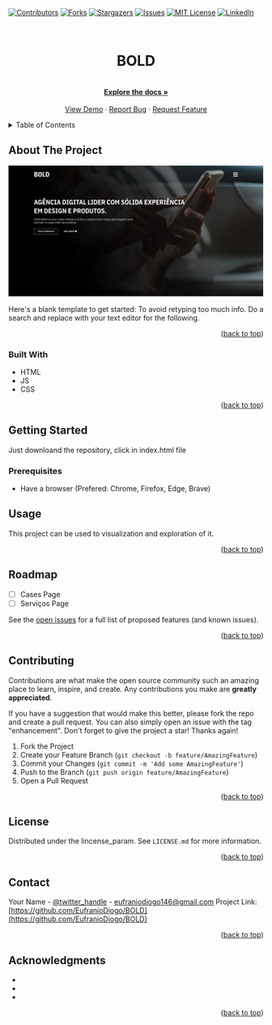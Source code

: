 <div id="top"></div>
<!--
*** Thanks for checking out the Best-README-Template. If you have a suggestion
*** that would make this better, please fork the repo and create a pull request
*** or simply open an issue with the tag "enhancement".
*** Don't forget to give the project a star!
*** Thanks again! Now go create something AMAZING! :D
-->



<!-- PROJECT SHIELDS -->
<!--
*** I'm using markdown "reference style" links for readability.
*** Reference links are enclosed in brackets [ ] instead of parentheses ( ).
*** See the bottom of this document for the declaration of the reference variables
*** for contributors-url, forks-url, etc. This is an optional, concise syntax you may use.
*** https://www.markdownguide.org/basic-syntax/#reference-style-links
-->
[![Contributors][contributors-shield]](https://github.com/EufranioDiogo/BOLD/CONTRIBUTORS.md)
[![Forks][forks-shield]](https://github.com/EufranioDiogo/BOLD/fork)
[![Stargazers][stars-shield]](https://github.com/EufranioDiogo/BOLD/stargazersi)
[![Issues][issues-shield]](https://github.com/EufranioDiogo/BOLD/issues)
[![MIT License][license-shield]](https://github.com/EufranioDiogo/BOLD/blob/master/LICENSE)
[![LinkedIn][linkedin-shield]](https://www.linkedin.com/in/eufranio-diogo-a33145122/)



<!-- PROJECT LOGO -->
<br />
<div align="center">
<h1 align="center">BOLD</h1>

  <p align="center">
    <br />
    <a href="https://github.com/EufranioDiogo/BOLD"><strong>Explore the docs »</strong></a>
    <br />
    <br />
    <a href="https://eufraniodiogo.github.io/BOLD">View Demo</a>
    ·
    <a href="https://github.com/EufranioDiogo/BOLD/issues">Report Bug</a>
    ·
    <a href="https://github.com/EufranioDiogo/BOLD/issues">Request Feature</a>
  </p>
</div>



<!-- TABLE OF CONTENTS -->
<details>
  <summary>Table of Contents</summary>
  <ol>
    <li>
      <a href="#about-the-project">About The Project</a>
      <ul>
        <li><a href="#built-with">Built With</a></li>
      </ul>
    </li>
    <li>
      <a href="#getting-started">Getting Started</a>
      <ul>
        <li><a href="#prerequisites">Prerequisites</a></li>
        <li><a href="#installation">Installation</a></li>
      </ul>
    </li>
    <li><a href="#usage">Usage</a></li>
    <li><a href="#roadmap">Roadmap</a></li>
    <li><a href="#contributing">Contributing</a></li>
    <li><a href="#license">License</a></li>
    <li><a href="#contact">Contact</a></li>
    <li><a href="#acknowledgments">Acknowledgments</a></li>
  </ol>
</details>



<!-- ABOUT THE PROJECT -->
## About The Project

[![Product Name Screen Shot][product-screenshot]](https://eufraniodiogo.github.io/BOLD)

Here's a blank template to get started: To avoid retyping too much info. Do a search and replace with your text editor for the following.

<p align="right">(<a href="#top">back to top</a>)</p>



### Built With

* HTML
* JS
* CSS

<p align="right">(<a href="#top">back to top</a>)</p>



<!-- GETTING STARTED -->
## Getting Started

Just downloand the repository, click in index.html file

### Prerequisites

* Have a browser (Prefered: Chrome, Firefox, Edge, Brave)


<!-- USAGE EXAMPLES -->
## Usage

This project can be used to visualization and exploration of it.

<p align="right">(<a href="#top">back to top</a>)</p>



<!-- ROADMAP -->
## Roadmap

- [ ] Cases Page
- [ ] Serviços Page

See the [open issues](https://github.com/EufranioDiogo/BOLD/issues) for a full list of proposed features (and known issues).

<p align="right">(<a href="#top">back to top</a>)</p>



<!-- CONTRIBUTING -->
## Contributing

Contributions are what make the open source community such an amazing place to learn, inspire, and create. Any contributions you make are **greatly appreciated**.

If you have a suggestion that would make this better, please fork the repo and create a pull request. You can also simply open an issue with the tag "enhancement".
Don't forget to give the project a star! Thanks again!

1. Fork the Project
2. Create your Feature Branch (`git checkout -b feature/AmazingFeature`)
3. Commit your Changes (`git commit -m 'Add some AmazingFeature'`)
4. Push to the Branch (`git push origin feature/AmazingFeature`)
5. Open a Pull Request

<p align="right">(<a href="#top">back to top</a>)</p>



<!-- LICENSE -->
## License

Distributed under the lincense_param. See `LICENSE.md` for more information.

<p align="right">(<a href="#top">back to top</a>)</p>



<!-- CONTACT -->
## Contact

Your Name - [@twitter_handle](https://twitter.com/twitter_handle) - eufraniodiogo146@gmail.com
Project Link: [https://github.com/EufranioDiogo/BOLD](https://github.com/EufranioDiogo/BOLD)

<p align="right">(<a href="#top">back to top</a>)</p>



<!-- ACKNOWLEDGMENTS -->
## Acknowledgments

* []()
* []()
* []()

<p align="right">(<a href="#top">back to top</a>)</p>



<!-- MARKDOWN LINKS & IMAGES -->
<!-- https://www.markdownguide.org/basic-syntax/#reference-style-links -->
[contributors-shield]: https://img.shields.io/github/contributors/EufranioDiogo/BOLD.svg?style=for-the-badge
[contributors-url]: https://github.com/EufranioDiogo/BOLD/graphs/contributors
[forks-shield]: https://img.shields.io/github/forks/EufranioDiogo/BOLD.svg?style=for-the-badge
[forks-url]: https://github.com/EufranioDiogo/BOLD/network/members
[stars-shield]: https://img.shields.io/github/stars/EufranioDiogo/BOLD.svg?style=for-the-badge
[stars-url]: https://github.com/EufranioDiogo/BOLD/stargazers
[issues-shield]: https://img.shields.io/github/issues/EufranioDiogo/BOLD.svg?style=for-the-badge
[issues-url]: https://github.com/EufranioDiogo/BOLD/issues
[license-shield]: https://img.shields.io/github/license/EufranioDiogo/BOLD.svg?style=for-the-badge
[license-url]: https://github.com/EufranioDiogo/BOLD/blob/master/LICENSE.txt
[linkedin-shield]: https://img.shields.io/badge/-LinkedIn-black.svg?style=for-the-badge&logo=linkedin&colorB=555
[linkedin-url]: https://linkedin.com/in/eufranio-diogo-a33145122
[product-screenshot]: IMG/screenshot_param.png
